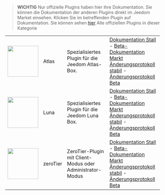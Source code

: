 
>**WICHTIG**
>Nur offizielle Plugins haben hier ihre Dokumentation. Sie können die Dokumentation der anderen Plugins direkt im Jeedom Market einsehen. Klicken Sie im betreffenden Plugin auf Dokumentation.
>Sie können sehen [hier](https://market.jeedom.com/index.php?v=d&p=market&type=plugin&categorie=home+automation+protocol) Alle offiziellen Plugins in dieser Kategorie


| | | | |
|--- | --- | --- | ---|
|<img src="atlas/atlas_icon.png" class="pluginLogo" width="100" />|Atlas|Spezialisiertes Plugin für die Jeedom Atlas-Box.|[Dokumentation Stall](atlas/index.md) - [Beta-Dokumentation](atlas/beta/index.md)<br/>[Markt](https://market.jeedom.com/index.php?v=d&p=market_display&id=4195)<br/>[Änderungsprotokoll stabil](atlas/changelog.md) - [Änderungsprotokoll Beta](atlas/beta/changelog.md)|
|<img src="luna/luna_icon.png" class="pluginLogo" width="100" />|Luna|Spezialisiertes Plugin für die Jeedom Luna Box.|[Dokumentation Stall](luna/index.md) - [Beta-Dokumentation](luna/beta/index.md)<br/>[Markt](https://market.jeedom.com/index.php?v=d&p=market_display&id=4346)<br/>[Änderungsprotokoll stabil](luna/changelog.md) - [Änderungsprotokoll Beta](luna/beta/changelog.md)|
|<img src="zeroTier/zeroTier_icon.png" class="pluginLogo" width="100" />|zeroTier|ZeroTier-Plugin mit Client-Modus oder Administrator-Modus|[Dokumentation Stall](zeroTier/index.md) - [Beta-Dokumentation](zeroTier/beta/index.md)<br/>[Markt](https://market.jeedom.com/index.php?v=d&p=market_display&id=4518)<br/>[Änderungsprotokoll stabil](zeroTier/changelog.md) - [Änderungsprotokoll Beta](zeroTier/beta/changelog.md)|
